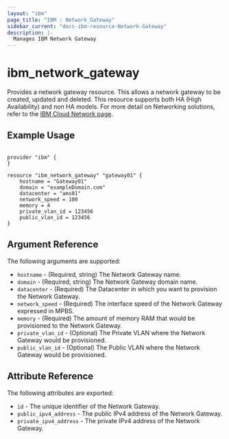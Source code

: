 ```yaml
---
layout: "ibm"
page_title: "IBM : Network_Gateway"
sidebar_current: "docs-ibm-resource-Network-Gateway"
description: |-
  Manages IBM Network Gateway
---
```


# ibm\_network_gateway

Provides a network gateway resource. This allows a network gateway to be created, updated and deleted. This resource supports both HA (High Availability) and non HA models. For more detail on Networking solutions, refer to the [IBM Cloud Network page](https://www.ibm.com/cloud/network).

## Example Usage


```hcl

provider "ibm" {
}

resource "ibm_network_gateway" "gateway01" {
    hostname = "Gateway01"
    domain = "exampleDomain.com"
    datacenter = "ams01"
    network_speed = 100
    memory = 4
    private_vlan_id = 123456
    public_vlan_id = 123456
}

```


## Argument Reference

The following arguments are supported:

* `hostname` - (Required, string) The Network Gateway name.
* `domain` - (Required, string) The Network Gateway domain name.
* `datacenter` - (Required) The Datacenter in which you want to provision the Network Gateway.
* `network_speed` - (Required) The interface speed of the Network Gateway expressed in MPBS.
* `memory` - (Required) The amount of memory RAM that would be provisioned to the Network Gateway.
* `private_vlan_id` - (Optional) The Private VLAN where the Network Gateway would be provisioned.
* `public_vlan_id` - (Optional) The Public VLAN where the Network Gateway would be provisioned.

## Attribute Reference

The following attributes are exported:

* `id` - The unique identifier of the Network Gateway.
* `public_ipv4_address` - The public IPv4 address of the Network Gateway.
* `private_ipv4_address` - The private IPv4 address of the Network Gateway.


